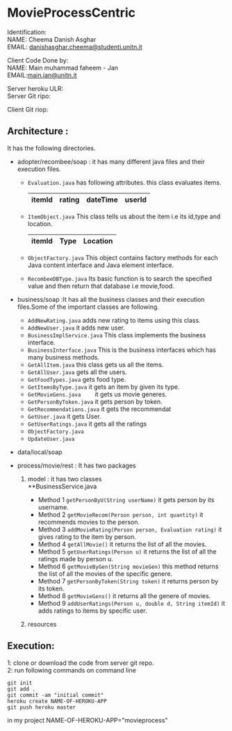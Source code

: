 # MovieProcessCentric

Identification:  
NAME: Cheema Danish Asghar  
EMAIL: danishasghar.cheema@studenti.unitn.it  

Client Code Done by:  
NAME: Main muhammad faheem - Jan  
EMAIL:main.jan@unitn.it  

Server heroku ULR:  
Server Git ripo:  

Client Git riop:  

## Architecture : 
It has the following directories.  
* adopter/recombee/soap : it has many different java files and their execution files.  
   * `Evaluation.java` has following attributes. this class evaluates items.    
         
     |itemId|rating|dateTime|userId|       
     |------|------|--------|------|      
   
   * `ItemObject.java` This class tells us about the item i.e its id,type and location.
       
     |itemId|Type|Location|           
     |------|----|--------|   
     
   * `ObjectFactory.java` This object contains factory methods for each Java content interface and Java element interface.  
   * `RecombeeDBType.java` Its basic function is to search the specified value and then return that database i.e movie,food.     
* business/soap :It has all the business classes and their execution files.Some of the important classes are following.  
   * `AddNewRating.java` adds new rating to items using this class.   
   *  `AddNewUser.java`  it adds new user.  
   *  `BusinessImplService.java`  This class implements the business interface.    
   *  `BusinessInterface.java`  This is the business interfaces which has many business methods.  
   *  `GetAllItem.java`  this class gets us all the items.    
   *  `GetAllUser.java`  gets all the users.  
   *  `GetFoodTypes.java`  gets food type.  
   *  `GetItemsByType.java` it gets an item by given its type.    
   *  `GetMovieGens.java	` it gets us movie generes.  
   *  `GetPersonByToken.java`	 it gets person by token.
   *  `GetRecommendations.java`	it gets the recommendat  
   *  `GetUser.java`	it gets User.    
   *  `GetUserRatings.java`	it gets all the ratings  
   *  `ObjectFactory.java`	    
   *  `UpdateUser.java	`  
     
  
* data/local/soap  
* process/movie/rest : It has two packages 
  1) model : it has two classes  
    **BusinessService.java  
        
        * Method 1 `getPersonByU(String userName)` it gets person by its username.      
        * Method 2 `getMovieRecom(Person person, int quantity)` it recommends movies to the person.  
        * Method 3 `addMovieRating(Person person, Evaluation rating)` it gives rating to the item by person.    
        * Method 4 `getAllMovie()` it returns the list of all the movies.    
        * Method 5 `getUserRatings(Person u)` it returns the list of all the ratings made by person u.  
        * Method 6 `getMovieByGen(String movieGen)` this method returns the list of all the movies of the specific genere.    
        * Method 7 `getPersonByToken(String token)` it returns person by its token.    
        * Method 8 `getMovieGens()` it returns all the genere of movies.   
        * Method 9 `addUserRatings(Person u, double d, String itemId)`  it adds ratings to items by specific user.  
  2) resources  
## Execution:    
1: clone or download the code from server git repo.    
2: run following commands on command line     
```
git init  
git add .  
git commit -am "initial commit"  
heroku create NAME-OF-HEROKU-APP  
git push heroku master   

```
in my project NAME-OF-HEROKU-APP="movieprocess"  

